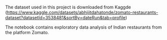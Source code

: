 The dataset used in this project is downloaded from Kaggde (https://www.kaggle.com/datasets/abhijitdahatonde/zomato-restaurants-dataset?datasetId=3538481&sortBy=dateRun&tab=profile)

The notebook contains exploratory data analysis of Indian restaurants from the platform Zomato.
